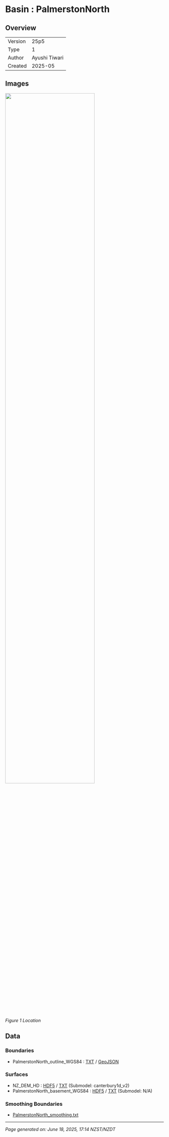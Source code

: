 # Basin : PalmerstonNorth

## Overview
|         |                     |
|---------|---------------------|
| Version | 25p5           |
| Type    | 1        |
| Author  | Ayushi Tiwari            |
| Created | 2025-05           |


## Images
<a href="../images/regional/PalmerstonNorth_basin_map.png"><img src="../images/regional/PalmerstonNorth_basin_map.png" width="75%"></a>

*Figure 1 Location*


## Data
### Boundaries
- PalmerstonNorth_outline_WGS84 : [TXT](../../velocity_modelling/data/regional/PalmerstonNorth/PalmerstonNorth_outline_WGS84.txt) / [GeoJSON](../../velocity_modelling/data/regional/PalmerstonNorth/PalmerstonNorth_outline_WGS84.geojson)

### Surfaces
- NZ_DEM_HD : [HDF5](../../velocity_modelling/data/global/surface/NZ_DEM_HD.h5) / [TXT](../../velocity_modelling/data/global/surface/NZ_DEM_HD.in) (Submodel: canterbury1d_v2)
- PalmerstonNorth_basement_WGS84 : [HDF5](../../velocity_modelling/data/regional/PalmerstonNorth/PalmerstonNorth_basement_WGS84.h5) / [TXT](../../velocity_modelling/data/regional/PalmerstonNorth/PalmerstonNorth_basement_WGS84.in) (Submodel: N/A)

### Smoothing Boundaries
- [PalmerstonNorth_smoothing.txt](../../velocity_modelling/data/regional/PalmerstonNorth/PalmerstonNorth_smoothing.txt)

---
*Page generated on: June 18, 2025, 17:14 NZST/NZDT*
